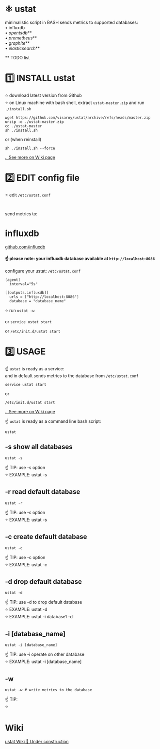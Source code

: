 # ⚛️ ustat
minimalistic script in BASH sends metrics to supported databases:  
• influxdb  
• *opentsdb***  
• *prometheus***  
• *graphite***  
• *elasticsearch***  

** TODO list

# 1️⃣ INSTALL ustat

⭐️ download latest version from Github  
⭐️ on Linux machine with bash shell, extract `ustat-master.zip` and run `./install.sh`

 ``` shell
 wget https://github.com/visaroy/ustat/archive/refs/heads/master.zip
 unzip -o ./ustat-master.zip
 cd ./ustat-master
 sh ./install.sh
 ```

 or (when reinstall)
``` shell
sh ./install.sh --force
```

[...See more on Wiki page](https://github.com/visaroy/ustat/wiki)  

# 2️⃣ EDIT config file
⭐️ edit `/etc/ustat.conf`  

# #
send metrics to:
# influxdb
[github.com/influxdb](https://github.com/influxdata/influxdb)
#### ☝️ please note: your influxdb database available at `http://localhost:8086`
configure your ustat: `/etc/ustat.conf`
```
[agent]
  interval="5s"

[[outputs.influxdb]]
  urls = ["http://localhost:8086"]
  database = "database_name"
```

⭐️ run  `ustat -w`

or
`service ustat start`

or
`/etc/init.d/ustat start`
# 3️⃣ USAGE

☝️ `ustat` is ready as a service:  
and in default sends metrics to the database from `/etc/ustat.conf`
``` shell
service ustat start
```
or
``` shell
/etc/init.d/ustat start
```
[...See more on Wiki page](https://github.com/visaroy/ustat/wiki)  

☝️ `ustat` is ready as a command line bash script:
``` shell
ustat
```
## -s show all databases
``` shell
ustat -s
```
☝️ TIP: use -s option  
⭐️ EXAMPLE: ustat -s

## -r read default database
``` shell
ustat -r
```
☝️ TIP: use -s option  
⭐️ EXAMPLE: ustat -s

## -c create default database
``` shell
ustat -c
```
☝️ TIP: use -c option  
⭐️ EXAMPLE: ustat -c

## -d drop default database
``` shell
ustat -d
```
☝️ TIP: use -d to drop default database  
⭐️ EXAMPLE: ustat -d  
⭐️ EXAMPLE: ustat -i database1 -d

## -i [database_name]
``` shell
ustat -i [database_name]
```
☝️ TIP: use -i operate on other database   
⭐️ EXAMPLE: ustat -i [database_name]

## -w
``` shell
ustat -w # write metrics to the database
```
☝️ TIP:  
⭐️

# Wiki
[ustat Wiki 🚧 Under construction](https://github.com/visaroy/ustat/wiki)
